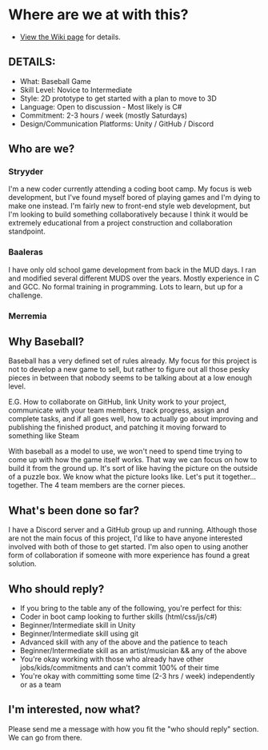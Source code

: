 # Where are we at with this?
* [View the Wiki page](https://github.com/knights-of-balmoral/2D-Baseball/wiki) for details.

## DETAILS:
* What: Baseball Game
* Skill Level: Novice to Intermediate
* Style: 2D prototype to get started with a plan to move to 3D
* Language: Open to discussion - Most likely is C#
* Commitment: 2-3 hours / week (mostly Saturdays)
* Design/Communication Platforms: Unity / GitHub / Discord

## Who are we?

### Stryyder
I'm a new coder currently attending a coding boot camp. My focus is web development, but I've found myself bored of playing games and I'm dying to make one instead. I'm fairly new to front-end style web development, but I'm looking to build something collaboratively because I think it would be extremely educational from a project construction and collaboration standpoint.

### Baaleras
I have only old school game development from back in the MUD days. I ran and modified several different MUDS over the years. Mostly experience in C and GCC. No formal training in programming. Lots to learn, but up for a challenge.

### Merremia

## Why Baseball?

Baseball has a very defined set of rules already. My focus for this project is not to develop a new game to sell, but rather to figure out all those pesky pieces in between that nobody seems to be talking about at a low enough level.

E.G. How to collaborate on GitHub, link Unity work to your project, communicate with your team members, track progress, assign and complete tasks, and if all goes well, how to actually go about improving and publishing the finished product, and patching it moving forward to something like Steam

With baseball as a model to use, we won't need to spend time trying to come up with how the game itself works. That way we can focus on how to build it from the ground up. It's sort of like having the picture on the outside of a puzzle box. We know what the picture looks like. Let's put it together... together. The 4 team members are the corner pieces.

## What's been done so far?

I have a Discord server and a GitHub group up and running. Although those are not the main focus of this project, I'd like to have anyone interested involved with both of those to get started. I'm also open to using another form of collaboration if someone with more experience has found a great solution.

## Who should reply?

* If you bring to the table any of the following, you're perfect for this:
* Coder in boot camp looking to further skills (html/css/js/c#)
* Beginner/Intermediate skill in Unity
* Beginner/Intermediate skill using git
* Advanced skill with any of the above and the patience to teach
* Beginner/Intermediate skill as an artist/musician && any of the above
* You're okay working with those who already have other jobs/kids/commitments and can't commit 100% of their time
* You're okay with committing some time (2-3 hrs / week) independently or as a team



## I'm interested, now what?

Please send me a message with how you fit the "who should reply" section. We can go from there.

